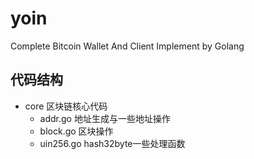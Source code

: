 # yoin
Complete Bitcoin Wallet And Client Implement by Golang

## 代码结构
- core 区块链核心代码
  - addr.go 地址生成与一些地址操作
  - block.go 区块操作
  - uin256.go hash32byte一些处理函数